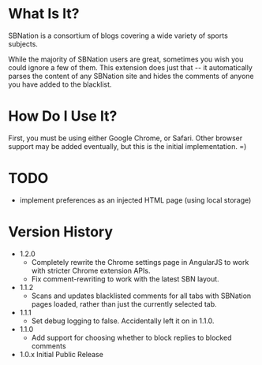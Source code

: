 # What Is It?

SBNation is a consortium of blogs covering a wide variety of sports subjects.

While the majority of SBNation users are great, sometimes you wish you could
ignore a few of them.  This extension does just that -- it automatically
parses the content of any SBNation site and hides the comments of anyone you
have added to the blacklist.

# How Do I Use It?

First, you must be using either Google Chrome, or Safari.  Other browser
support may be added eventually, but this is the initial implementation. =)

# TODO

* implement preferences as an injected HTML page (using local storage)

# <a name="Version_History" />Version History

* 1.2.0
  - Completely rewrite the Chrome settings page in AngularJS to work with
    stricter Chrome extension APIs.
  - Fix comment-rewriting to work with the latest SBN layout.
* 1.1.2
  - Scans and updates blacklisted comments for all tabs with SBNation pages
    loaded, rather than just the currently selected tab.
* 1.1.1
  - Set debug logging to false. Accidentally left it on in 1.1.0.
* 1.1.0
  - Add support for choosing whether to block replies to blocked comments
* 1.0.x Initial Public Release
